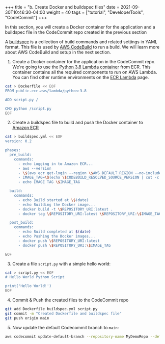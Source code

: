 +++
title = "b. Create Docker and buildspec files"
date = 2021-09-30T10:46:30-04:00
weight = 40
tags = ["tutorial", "DeveloperTools", "CodeCommit"]
+++

In this section, you will create a Docker container for the application and a buildspec file in the CodeCommit repo created in the previous section

A [buildspec](https://docs.aws.amazon.com/codebuild/latest/userguide/build-spec-ref.html) is a collection of build commands and related settings in YAML format. This file is used by [AWS CodeBuild](https://docs.aws.amazon.com/codebuild/latest/userguide/welcome.html) to run a build. We will learn more about AWS CodeBuild and setup in the next section. 

1. Create a Docker container for the application in the CodeCommit repo. We're going to use the [Python 3.8 Lambda container](https://gallery.ecr.aws/lambda/python) from ECR. This container contains all the required components to run on AWS Lambda. You can find other runtime environments on the [ECR Lambda](https://gallery.ecr.aws/lambda) page.

```bash
cat > Dockerfile << EOF
FROM public.ecr.aws/lambda/python:3.8

ADD script.py /

CMD python /script.py
EOF
```

2. Create a buildspec file to build and push the Docker container to [Amazon ECR](https://aws.amazon.com/ecr/)

```bash
cat > buildspec.yml << EOF
version: 0.2

phases:
  pre_build:
    commands:
      - echo Logging in to Amazon ECR...
      - aws --version
      - \$(aws ecr get-login --region \$AWS_DEFAULT_REGION --no-include-email)
      - IMAGE_TAG=\$(echo \$CODEBUILD_RESOLVED_SOURCE_VERSION | cut -c 1-8)
      - echo IMAGE TAG \$IMAGE_TAG

  build:
    commands:
      - echo Build started at \$(date)
      - echo Building the Docker image...
      - docker build -t \$REPOSITORY_URI:latest .
      - docker tag \$REPOSITORY_URI:latest \$REPOSITORY_URI:\$IMAGE_TAG

  post_build:
    commands:
      - echo Build completed at $(date)
      - echo Pushing the Docker images...
      - docker push \$REPOSITORY_URI:latest
      - docker push \$REPOSITORY_URI:\$IMAGE_TAG

EOF
```

3. Create a file `script.py` with a simple hello world:

```bash
cat > script.py << EOF
# Hello World Python Script

print('Hello World!')
EOF
```

4. Commit & Push the created files to the CodeCommit repo

```bash
git add Dockerfile buildspec.yml script.py
git commit -m "Created Dockerfile and buildspec file"
git push origin main
```

5. Now update the default Codecommit branch to `main`:

```bash
aws codecommit update-default-branch --repository-name MyDemoRepo --default-branch-name main
```